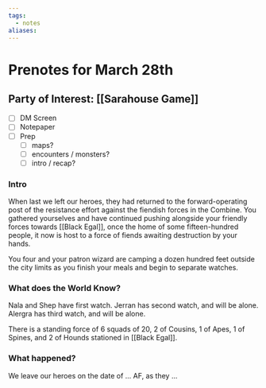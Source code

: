 ```yaml
---
tags:
  - notes
aliases:
---
```


# Prenotes for March 28th
## Party of Interest: [[Sarahouse Game]]
- [ ] DM Screen
- [ ] Notepaper
- [ ] Prep
	- [ ] maps?
	- [ ] encounters / monsters?
	- [ ] intro / recap?

### Intro

When last we left our heroes, they had returned to the forward-operating post of the resistance effort against the fiendish forces in the Combine. You gathered yourselves and have continued pushing alongside your friendly forces towards [[Black Egal]], once the home of some fifteen-hundred people, it now is host to a force of fiends awaiting destruction by your hands.

You four and your patron wizard are camping a dozen hundred feet outside the city limits as you finish your meals and begin to separate watches. 

### What does the World Know?

Nala and Shep have first watch.
Jerran has second watch, and will be alone.
Alergra has third watch, and will be alone.

There is a standing force of 6 squads of 20, 2 of Cousins, 1 of Apes, 1 of Spines, and 2 of Hounds stationed in [[Black Egal]].

### What happened?


We leave our heroes on the date of ... AF, as they ...